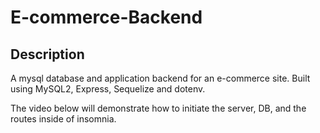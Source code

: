 # E-commerce-Backend

## Description

A mysql database and application backend for an e-commerce site. Built using MySQL2, Express, Sequelize and dotenv.

The video below will demonstrate how to initiate the server, DB, and the routes inside of insomnia.


